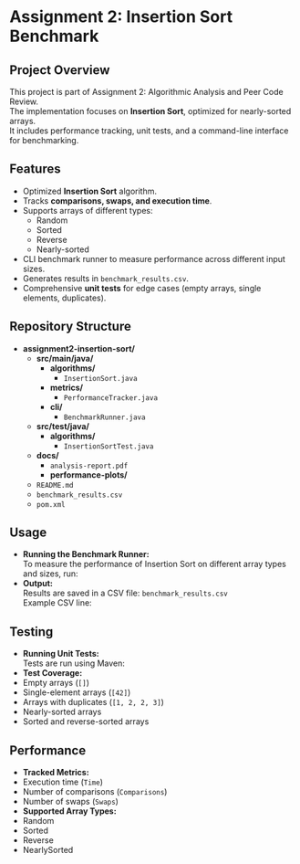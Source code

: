 # Assignment 2: Insertion Sort Benchmark

## Project Overview
This project is part of Assignment 2: Algorithmic Analysis and Peer Code Review.  
The implementation focuses on **Insertion Sort**, optimized for nearly-sorted arrays.  
It includes performance tracking, unit tests, and a command-line interface for benchmarking.

## Features
- Optimized **Insertion Sort** algorithm.
- Tracks **comparisons, swaps, and execution time**.
- Supports arrays of different types:
  - Random
  - Sorted
  - Reverse
  - Nearly-sorted
- CLI benchmark runner to measure performance across different input sizes.
- Generates results in `benchmark_results.csv`.
- Comprehensive **unit tests** for edge cases (empty arrays, single elements, duplicates).

## Repository Structure
- **assignment2-insertion-sort/**
  - **src/main/java/**
    - **algorithms/**  
      - `InsertionSort.java`
    - **metrics/**  
      - `PerformanceTracker.java`
    - **cli/**  
      - `BenchmarkRunner.java`
  - **src/test/java/**
    - **algorithms/**  
      - `InsertionSortTest.java`
  - **docs/**
    - `analysis-report.pdf`
    - **performance-plots/**
  - `README.md`
  - `benchmark_results.csv`
  - `pom.xml`

## Usage
- **Running the Benchmark Runner:**  
  To measure the performance of Insertion Sort on different array types and sizes, run:  
- **Output:**  
Results are saved in a CSV file: `benchmark_results.csv`  
Example CSV line:  


## Testing
- **Running Unit Tests:**  
Tests are run using Maven:
- **Test Coverage:**
- Empty arrays (`[]`)
- Single-element arrays (`[42]`)
- Arrays with duplicates (`[1, 2, 2, 3]`)
- Nearly-sorted arrays
- Sorted and reverse-sorted arrays

## Performance
- **Tracked Metrics:**
- Execution time (`Time`)
- Number of comparisons (`Comparisons`)
- Number of swaps (`Swaps`)
- **Supported Array Types:**
- Random
- Sorted
- Reverse
- NearlySorted
